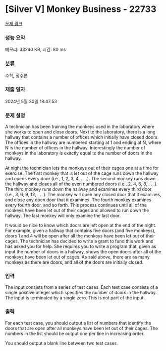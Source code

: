 # [Silver V] Monkey Business - 22733 

[문제 링크](https://www.acmicpc.net/problem/22733) 

### 성능 요약

메모리: 33240 KB, 시간: 80 ms

### 분류

수학, 정수론

### 제출 일자

2024년 5월 30일 18:47:53

### 문제 설명

<p>A technician has been training the monkeys used in the laboratory where she works to open and close doors. Next to the laboratory, there is a long hallway that contains a number of offices which initially have closed doors. The offices in the hallway are numbered starting at 1 and ending at N, where N is the number of offices in the hallway. Interestingly the number of monkeys in the laboratory is exactly equal to the number of doors in the hallway.</p>

<p>At night the technician lets the monkeys out of their cages one at a time for exercise. The first monkey that is let out of the cage runs down the hallway and opens every door (i.e., 1, 2, 3, 4, . . .). The second monkey runs down the hallway and closes all of the even numbered doors (i.e., 2, 4, 6, 8, . . .). The third monkey runs down the hallway and examines every third door (i.e., 3, 6, 9, 12, . . .). The monkey will open any closed door that it examines, and close any open door that it examines. The fourth monkey examines every fourth door, and so forth. This process continues until all of the monkeys have been let out of their cages and allowed to run down the hallway. The last monkey will only examine the last door.</p>

<p>It would be nice to know which doors are left open at the end of the night. For example, given a hallway that contains five doors (and five monkeys), doors 1 and 4 will be open after all the monkeys have been let out of their cages. The technician has decided to write a grant to fund this work and has asked you for help. She requires you to write a program that, given as input the number of doors in a hallway, shows the open doors after all of the monkeys have been let out of cages. As said above, there are as many monkeys as there are doors, and all of the doors are initially closed.</p>

### 입력 

 <p>The input consists from a series of test cases. Each test case consists of a single positive integer which specifies the number of doors in the hallway. The input is terminated by a single zero. This is not part of the input.</p>

### 출력 

 <p>For each test case, you should output a list of numbers that identify the doors that are open after all monkeys have been let out of their cages. The numbers in the list should be output one per line in increasing order.</p>

<p>You should output a blank line between two test cases.</p>

